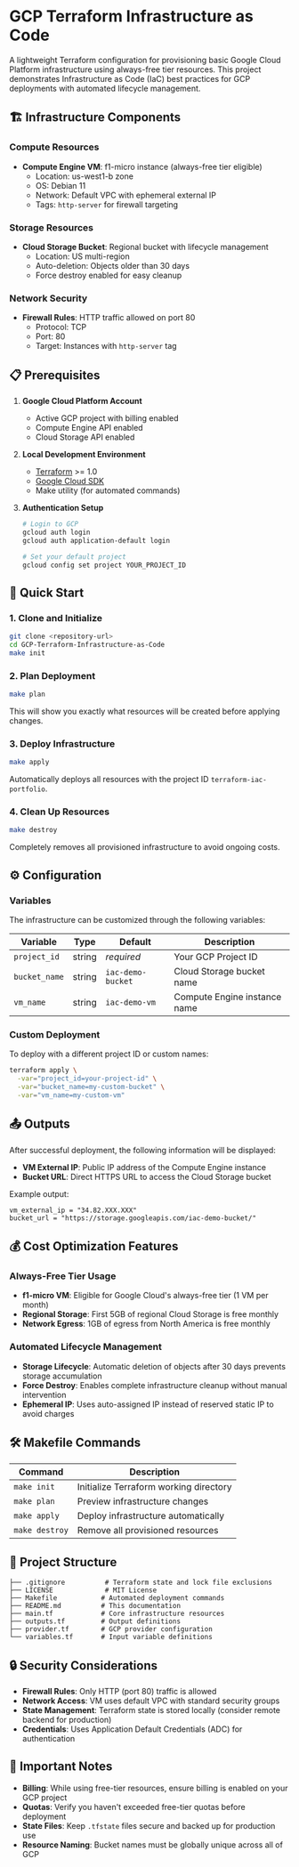 # GCP Terraform Infrastructure as Code

A lightweight Terraform configuration for provisioning basic Google Cloud Platform infrastructure using always-free tier resources. This project demonstrates Infrastructure as Code (IaC) best practices for GCP deployments with automated lifecycle management.

## 🏗️ Infrastructure Components

### Compute Resources 
- **Compute Engine VM**: f1-micro instance (always-free tier eligible)
  - Location: us-west1-b zone
  - OS: Debian 11
  - Network: Default VPC with ephemeral external IP
  - Tags: `http-server` for firewall targeting

### Storage Resources
- **Cloud Storage Bucket**: Regional bucket with lifecycle management
  - Location: US multi-region
  - Auto-deletion: Objects older than 30 days
  - Force destroy enabled for easy cleanup

### Network Security
- **Firewall Rules**: HTTP traffic allowed on port 80
  - Protocol: TCP
  - Port: 80
  - Target: Instances with `http-server` tag

## 📋 Prerequisites

1. **Google Cloud Platform Account**
   - Active GCP project with billing enabled
   - Compute Engine API enabled
   - Cloud Storage API enabled

2. **Local Development Environment**
   - [Terraform](https://www.terraform.io/downloads.html) >= 1.0
   - [Google Cloud SDK](https://cloud.google.com/sdk/docs/install)
   - Make utility (for automated commands)

3. **Authentication Setup**
   ```bash
   # Login to GCP
   gcloud auth login
   gcloud auth application-default login
   
   # Set your default project
   gcloud config set project YOUR_PROJECT_ID
   ```

## 🚀 Quick Start

### 1. Clone and Initialize
```bash
git clone <repository-url>
cd GCP-Terraform-Infrastructure-as-Code
make init
```

### 2. Plan Deployment
```bash
make plan
```
This will show you exactly what resources will be created before applying changes.

### 3. Deploy Infrastructure
```bash
make apply
```
Automatically deploys all resources with the project ID `terraform-iac-portfolio`.

### 4. Clean Up Resources
```bash
make destroy
```
Completely removes all provisioned infrastructure to avoid ongoing costs.

## ⚙️ Configuration

### Variables
The infrastructure can be customized through the following variables:

| Variable | Type | Default | Description |
|----------|------|---------|-------------|
| `project_id` | string | *required* | Your GCP Project ID |
| `bucket_name` | string | `iac-demo-bucket` | Cloud Storage bucket name |
| `vm_name` | string | `iac-demo-vm` | Compute Engine instance name |

### Custom Deployment
To deploy with a different project ID or custom names:
```bash
terraform apply \
  -var="project_id=your-project-id" \
  -var="bucket_name=my-custom-bucket" \
  -var="vm_name=my-custom-vm"
```

## 📤 Outputs

After successful deployment, the following information will be displayed:

- **VM External IP**: Public IP address of the Compute Engine instance
- **Bucket URL**: Direct HTTPS URL to access the Cloud Storage bucket

Example output:
```
vm_external_ip = "34.82.XXX.XXX"
bucket_url = "https://storage.googleapis.com/iac-demo-bucket/"
```

## 💰 Cost Optimization Features

### Always-Free Tier Usage
- **f1-micro VM**: Eligible for Google Cloud's always-free tier (1 VM per month)
- **Regional Storage**: First 5GB of regional Cloud Storage is free monthly
- **Network Egress**: 1GB of egress from North America is free monthly

### Automated Lifecycle Management
- **Storage Lifecycle**: Automatic deletion of objects after 30 days prevents storage accumulation
- **Force Destroy**: Enables complete infrastructure cleanup without manual intervention
- **Ephemeral IP**: Uses auto-assigned IP instead of reserved static IP to avoid charges

## 🛠️ Makefile Commands

| Command | Description |
|---------|-------------|
| `make init` | Initialize Terraform working directory |
| `make plan` | Preview infrastructure changes |
| `make apply` | Deploy infrastructure automatically |
| `make destroy` | Remove all provisioned resources |

## 📁 Project Structure

```
├── .gitignore          # Terraform state and lock file exclusions
├── LICENSE             # MIT License
├── Makefile           # Automated deployment commands
├── README.md          # This documentation
├── main.tf            # Core infrastructure resources
├── outputs.tf         # Output definitions
├── provider.tf        # GCP provider configuration
└── variables.tf       # Input variable definitions
```

## 🔒 Security Considerations

- **Firewall Rules**: Only HTTP (port 80) traffic is allowed
- **Network Access**: VM uses default VPC with standard security groups
- **State Management**: Terraform state is stored locally (consider remote backend for production)
- **Credentials**: Uses Application Default Credentials (ADC) for authentication

## 🚨 Important Notes

- **Billing**: While using free-tier resources, ensure billing is enabled on your GCP project
- **Quotas**: Verify you haven't exceeded free-tier quotas before deployment
- **State Files**: Keep `.tfstate` files secure and backed up for production use
- **Resource Naming**: Bucket names must be globally unique across all of GCP
